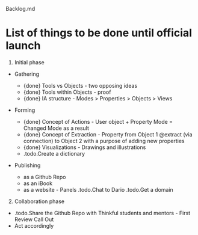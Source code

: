Backlog.md

# List of things to be done until official launch #

1.	Initial phase

*	Gathering
	*	{done} Tools vs Objects - two opposing ideas
	*	{done} Tools within Objects - proof
	*	{done} IA structure - Modes > Properties > Objects > Views

*	Forming
	*	{done} Concept of Actions - User object + Property Mode = Changed Mode as a result 
	*	{done} Concept of Extraction - Property from Object 1 @extract (via connection) to Object 2 with a purpose of adding new properties
	*	{done} Visualizations - Drawings and illustrations
	*	.todo.Create a dictionary

*	Publishing
	*	as a Github Repo
	*	as an iBook
	*	as a website - Panels .todo.Chat to Dario .todo.Get a domain

2.	Collaboration phase

*	.todo.Share the Github Repo with Thinkful students and mentors - First Review Call Out
*	Act accordingly
